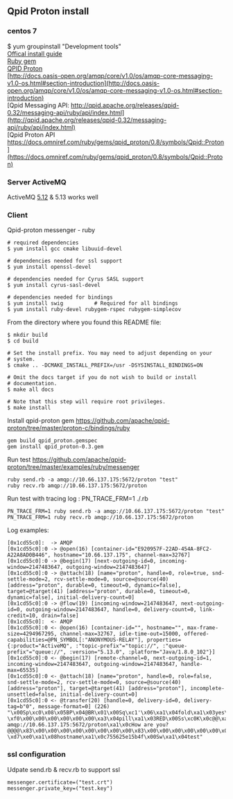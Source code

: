 ## Qpid Proton install
### centos 7
$ yum groupinstall "Development tools"  <br />
[Offical install guide](https://git-wip-us.apache.org/repos/asf?p=qpid-proton.git;a=blob_plain;f=INSTALL.md;hb=0.15.0) <br />
[Ruby gem](https://github.com/apache/qpid-proton/tree/master/proton-c/bindings/ruby) <br />
[QPID Proton](https://docs.omniref.com/ruby/gems/qpid_proton/0.7.1/symbols/Qpid::Proton::Messenger#line=273) <br />
[http://docs.oasis-open.org/amqp/core/v1.0/os/amqp-core-messaging-v1.0-os.html#section-introduction](http://docs.oasis-open.org/amqp/core/v1.0/os/amqp-core-messaging-v1.0-os.html#section-introduction) <br />
[Qpid Messaging API: http://qpid.apache.org/releases/qpid-0.32/messaging-api/ruby/api/index.html](http://qpid.apache.org/releases/qpid-0.32/messaging-api/ruby/api/index.html) <br />
[Qpid Proton API https://docs.omniref.com/ruby/gems/qpid_proton/0.8/symbols/Qpid::Proton](https://docs.omniref.com/ruby/gems/qpid_proton/0.8/symbols/Qpid::Proton)

### Server ActiveMQ
ActiveMQ [5.12](https://archive.apache.org/dist/activemq/5.12.0/apache-activemq-5.12.0-bin.tar.gz) & 5.13 works well

### Client
Qpid-proton messenger - ruby
```
# required dependencies
$ yum install gcc cmake libuuid-devel
 
# dependencies needed for ssl support
$ yum install openssl-devel
 
# dependencies needed for Cyrus SASL support
$ yum install cyrus-sasl-devel
 
# dependencies needed for bindings
$ yum install swig          # Required for all bindings
$ yum install ruby-devel rubygem-rspec rubygem-simplecov 
```
From the directory where you found this README file:
```
$ mkdir build
$ cd build
 
# Set the install prefix. You may need to adjust depending on your
# system.
$ cmake .. -DCMAKE_INSTALL_PREFIX=/usr -DSYSINSTALL_BINDINGS=ON
 
# Omit the docs target if you do not wish to build or install
# documentation.
$ make all docs
 
# Note that this step will require root privileges.
$ make install
```
Install qpid-proton gem
https://github.com/apache/qpid-proton/tree/master/proton-c/bindings/ruby
```
gem build qpid_proton.gemspec
gem install qpid_proton-0.3.gem
```
Run test
https://github.com/apache/qpid-proton/tree/master/examples/ruby/messenger
```
ruby send.rb -a amqp://10.66.137.175:5672/proton "test"
ruby recv.rb amqp://10.66.137.175:5672/proton
```
Run test with tracing log :  PN_TRACE_FRM=1 ./.rb
```
PN_TRACE_FRM=1 ruby send.rb -a amqp://10.66.137.175:5672/proton "test"
PN_TRACE_FRM=1 ruby recv.rb amqp://10.66.137.175:5672/proton
```
Log examples:
```
[0x1cd55c0]:  -> AMQP
[0x1cd55c0]:0 -> @open(16) [container-id="E920957F-22AD-454A-8FC2-A22A8AD0B446", hostname="10.66.137.175", channel-max=32767]
[0x1cd55c0]:0 -> @begin(17) [next-outgoing-id=0, incoming-window=2147483647, outgoing-window=2147483647]
[0x1cd55c0]:0 -> @attach(18) [name="proton", handle=0, role=true, snd-settle-mode=2, rcv-settle-mode=0, source=@source(40) [address="proton", durable=0, timeout=0, dynamic=false], target=@target(41) [address="proton", durable=0, timeout=0, dynamic=false], initial-delivery-count=0]
[0x1cd55c0]:0 -> @flow(19) [incoming-window=2147483647, next-outgoing-id=0, outgoing-window=2147483647, handle=0, delivery-count=0, link-credit=10, drain=false]
[0x1cd55c0]:  <- AMQP
[0x1cd55c0]:0 <- @open(16) [container-id="", hostname="", max-frame-size=4294967295, channel-max=32767, idle-time-out=15000, offered-capabilities=@PN_SYMBOL[:"ANONYMOUS-RELAY"], properties={:product="ActiveMQ", :"topic-prefix"="topic://", :"queue-prefix"="queue://", :version="5.13.0", :platform="Java/1.8.0_102"}]
[0x1cd55c0]:0 <- @begin(17) [remote-channel=0, next-outgoing-id=1, incoming-window=2147483647, outgoing-window=2147483647, handle-max=65535]
[0x1cd55c0]:0 <- @attach(18) [name="proton", handle=0, role=false, snd-settle-mode=2, rcv-settle-mode=0, source=@source(40) [address="proton"], target=@target(41) [address="proton"], incomplete-unsettled=false, initial-delivery-count=0]
[0x1cd55c0]:0 <- @transfer(20) [handle=0, delivery-id=0, delivery-tag=b"0", message-format=0] (226) "\x00Sp\xc0\x08\x05BP\x04@BR\x01\x00Sq\xc1'\x06\xa1\x04fold\xa1\x03yes\xa1\x07spindle\xa1\x02no\xa1\x08mutilate\xa1\x02no\x00Sr\xc1\x1e\x04\xa3\x07version\x82?\xf0\x00\x00\x00\x00\x00\x00\xa3\x04pill\xa1\x03RED\x00Ss\xc0K\x0c@@\xa1 amqp://10.66.137.175:5672/proton\xa1\x0cHow are you?@@@@\x83\x00\x00\x00\x00\x00\x00\x00\x00\x83\x00\x00\x00\x00\x00\x00\x00\x00@C\x00St\xc1(\x04\xa1\x04sent\x83\x00\x00\x00\x00X?\xd7\xe0\xa1\x08hostname\xa1\x0c755625e15b4f\x00Sw\xa1\x04test"

```

### ssl configuration
Udpate send.rb & recv.rb to support ssl
```
messenger.certificate=("test.crt")
messenger.private_key=("test.key")
```

